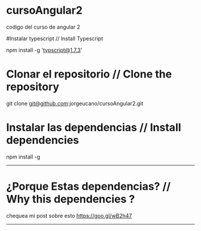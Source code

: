 # cursoAngular2
codigo del curso de angular 2


#Instalar typescript // Install Typescript

npm install -g 'typscript@1.7.3'

# Clonar el repositorio // Clone the repository

git clone git@github.com:jorgeucano/cursoAngular2.git

# Instalar las dependencias // Install dependencies

npm install -g 

-----------------------------------------------------------------------------------------------
# ¿Porque Estas dependencias? // Why this dependencies ?

chequea mi post sobre esto https://goo.gl/wB2h47

-----------------------------------------------------------------------------------------------

